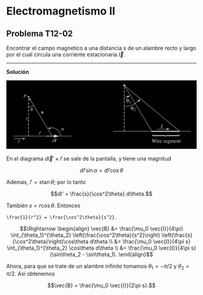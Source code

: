 # Electromagnetismo II
## Problema T12-02

Encontrar el campo magnetico a una distancia $`s`$ de un alambre recto y largo
por el cual circula una corriente estacionaria $`\vec{I}`$.

---

**Solución**

![Figura t12-02](./t12-02-fig.png)

En el diagrama $`d\vec{l}'\times\hat{r}`$ se sale de la pantalla, y tiene una
magnitud

```math
dl' \sin\alpha = dl' \cos\theta
```

Además, $`l' = s\tan\theta`$; por lo tanto

```math
dl' = \frac{s}{\cos^2\theta} d\theta.
```

También $`s = r\cos\theta`$. Entonces

```
\frac{1}{r^2} = \frac{\cos^2\theta}{s^2}.
```

```math
\Rightarrow
\begin{align}
\vec{B} &= \frac{\mu_0 \vec{I}}{4\pi} \int_{\theta_1}^{\theta_2}
\left(\frac{\cos^2\theta}{s^2}\right)
\left(\frac{s}{\cos^2\theta}\right)\cos\theta d\theta \\
&= \frac{\mu_0 \vec{I}}{4\pi s} \int_{\theta_1}^{\theta_2} \cos\theta d\theta \\
&= \frac{\mu_0 \vec{I}}{4\pi s} (\sin\theta_2 - \sin\theta_1).
\end{align}
```

Ahora, para que se trate de un alambre infinito tomamos $`\theta_1 = -\pi /2`$
y $`\theta_2 = \pi / 2`$. Así obtenemos

```math
\vec{B} = \frac{\mu_0 \vec{I}}{2\pi s}.
```
